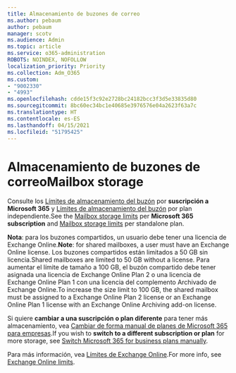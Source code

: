 ```yaml
---
title: Almacenamiento de buzones de correo
ms.author: pebaum
author: pebaum
manager: scotv
ms.audience: Admin
ms.topic: article
ms.service: o365-administration
ROBOTS: NOINDEX, NOFOLLOW
localization_priority: Priority
ms.collection: Adm_O365
ms.custom:
- "9002330"
- "4993"
ms.openlocfilehash: cdde15f3c92e2728bc24182bcc3f3d5e33835d80
ms.sourcegitcommit: 8bc60ec34bc1e40685e3976576e04a2623f63a7c
ms.translationtype: HT
ms.contentlocale: es-ES
ms.lasthandoff: 04/15/2021
ms.locfileid: "51795425"
---
```

# <a name="mailbox-storage"></a><span data-ttu-id="03fa1-102">Almacenamiento de buzones de correo</span><span class="sxs-lookup"><span data-stu-id="03fa1-102">Mailbox storage</span></span>

<span data-ttu-id="03fa1-103">Consulte los [Límites de almacenamiento del buzón](https://docs.microsoft.com/office365/servicedescriptions/exchange-online-service-description/exchange-online-limits#mailbox-storage-limits) por **suscripción a Microsoft 365** y [Límites de almacenamiento del buzón](https://docs.microsoft.com/office365/servicedescriptions/exchange-online-service-description/exchange-online-limits#storage-limits-across-standalone-plans) por plan independiente.</span><span class="sxs-lookup"><span data-stu-id="03fa1-103">See the [Mailbox storage limits](https://docs.microsoft.com/office365/servicedescriptions/exchange-online-service-description/exchange-online-limits#mailbox-storage-limits) per **Microsoft 365 subscription** and [Mailbox storage limits](https://docs.microsoft.com/office365/servicedescriptions/exchange-online-service-description/exchange-online-limits#storage-limits-across-standalone-plans) per standalone plan.</span></span> 

<span data-ttu-id="03fa1-104">**Nota**: para los buzones compartidos, un usuario debe tener una licencia de Exchange Online.</span><span class="sxs-lookup"><span data-stu-id="03fa1-104">**Note**: for shared mailboxes, a user must have an Exchange Online license.</span></span> <span data-ttu-id="03fa1-105">Los buzones compartidos están limitados a 50 GB sin licencia.</span><span class="sxs-lookup"><span data-stu-id="03fa1-105">Shared mailboxes are limited to 50 GB without a license.</span></span> <span data-ttu-id="03fa1-106">Para aumentar el límite de tamaño a 100 GB, el buzón compartido debe tener asignada una licencia de Exchange Online Plan 2 o una licencia de Exchange Online Plan 1 con una licencia del complemento Archivado de Exchange Online.</span><span class="sxs-lookup"><span data-stu-id="03fa1-106">To increase the size limit to 100 GB, the shared mailbox must be assigned to a Exchange Online Plan 2 license or an Exchange Online Plan 1 license with an Exchange Online Archiving add-on license.</span></span>

<span data-ttu-id="03fa1-107">Si quiere **cambiar a una suscripción o plan diferente** para tener más almacenamiento, vea [Cambiar de forma manual de planes de Microsoft 365 para empresas](https://docs.microsoft.com/microsoft-365/commerce/subscriptions/switch-plans-manually?view=o365-worldwide).</span><span class="sxs-lookup"><span data-stu-id="03fa1-107">If you wish to **switch to a different subscription or plan** for more storage, see [Switch Microsoft 365 for business plans manually](https://docs.microsoft.com/microsoft-365/commerce/subscriptions/switch-plans-manually?view=o365-worldwide).</span></span>

<span data-ttu-id="03fa1-108">Para más información, vea [Límites de Exchange Online](https://docs.microsoft.com/office365/servicedescriptions/exchange-online-service-description/exchange-online-limits).</span><span class="sxs-lookup"><span data-stu-id="03fa1-108">For more info, see [Exchange Online limits](https://docs.microsoft.com/office365/servicedescriptions/exchange-online-service-description/exchange-online-limits).</span></span>
